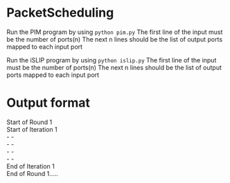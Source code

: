 # PacketScheduling

Run the PIM program by using `python pim.py`
The first line of the input must be the number of ports(n)
The next n lines should be the list of output ports mapped to each input port


Run the iSLIP program by using `python islip.py`
The first line of the input must be the number of ports(n)
The next n lines should be the list of output ports mapped to each input port

# Output format
Start of Round 1  
Start of Iteration 1  
\- \-  
\- \-  
\- \-  
\- \-  
End of Iteration 1  
End of Round 1.....
